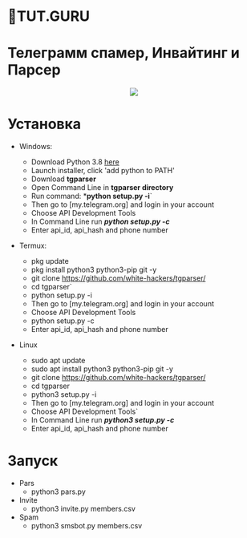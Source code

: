 🧾TUT.GURU
===================================
Телеграмм спамер, Инвайтинг и Парсер
===================================
<p align="center">
  <img src="https://tut.guru/data/assets/logo/ico2.png">
</p>

# Установка
* Windows:
  * Download Python 3.8 [here](https://www.python.org/downloads/release/python-38) 
  * Launch installer, click 'add python to PATH'
  * Download **tgparser**
  * Open Command Line in **tgparser directory**
  * Run command: ***python setup.py -i**`
  * Then go to [my.telegram.org] and login in your account
  * Choose API Development Tools
  * In Command Line run ***python setup.py -c***
  * Enter api_id, api_hash and phone number
  
* Termux:
  *  pkg update
  *  pkg install python3 python3-pip git -y
  *  git clone https://github.com/white-hackers/tgparser/
  *  cd tgparser`
  *  python setup.py -i
  *  Then go to [my.telegram.org] and login in your account
  *  Choose API Development Tools
  *  python setup.py -c
  *  Enter api_id, api_hash and phone number
* Linux
  *  sudo apt update
  *  sudo apt install python3 python3-pip git -y
  *  git clone https://github.com/white-hackers/tgparser/
  *  cd tgparser
  *  python3 setup.py -i
  *  Then go to [my.telegram.org] and login in your account
  *  Choose API Development Tools`
  *  In Command Line run ***python3 setup.py -c***
  *  Enter api_id, api_hash and phone number

# Запуск
* Pars
  * python3 pars.py
* Invite
  * python3 invite.py members.csv
* Spam
  * python3 smsbot.py members.csv




